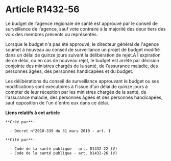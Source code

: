 # Article R1432-56

Le budget de l'agence régionale de santé est approuvé par le conseil de surveillance de l'agence, sauf vote contraire à la
majorité des deux tiers des voix des membres présents ou représentés. 

Lorsque le budget n'a pas été approuvé, le directeur général de l'agence soumet à nouveau au conseil de surveillance un
projet de budget modifié dans un délai de quinze jours suivant la délibération de rejet.A l'expiration de ce délai, ou en cas
de nouveau rejet, le budget est arrêté par décision conjointe des ministres chargés de la santé, de l'assurance maladie, des
personnes âgées, des personnes handicapées et du budget. 

Les délibérations du conseil de surveillance approuvant le budget ou ses modifications sont exécutoires à l'issue d'un délai
de quinze jours à compter de leur réception par les ministres chargés de la santé, de l'assurance maladie, des personnes
âgées et des personnes handicapées, sauf opposition de l'un d'entre eux dans ce délai.

**Liens relatifs à cet article**

	**Créé par**:

	  - Décret n°2010-339 du 31 mars 2010 - art. 1

	**Cité par**:

	  - Code de la santé publique - art. D1432-22 (V)
	  - Code de la santé publique - art. D1432-26 (V)
